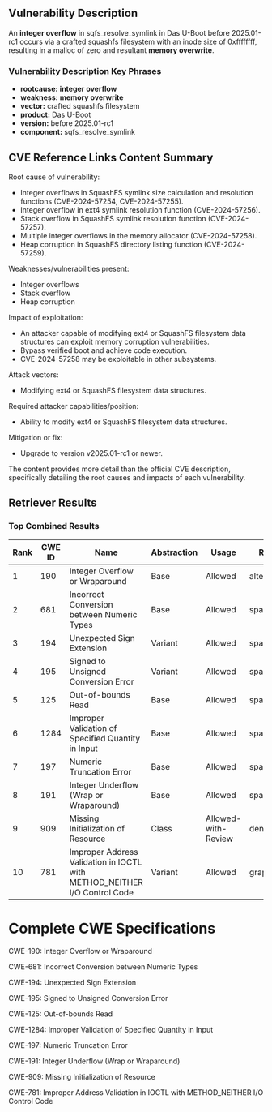 ## Vulnerability Description
An **integer overflow** in sqfs_resolve_symlink in Das U-Boot before 2025.01-rc1 occurs via a crafted squashfs filesystem with an inode size of 0xffffffff, resulting in a malloc of zero and resultant **memory overwrite**.

### Vulnerability Description Key Phrases
- **rootcause:** **integer overflow**
- **weakness:** **memory overwrite**
- **vector:** crafted squashfs filesystem
- **product:** Das U-Boot
- **version:** before 2025.01-rc1
- **component:** sqfs_resolve_symlink

## CVE Reference Links Content Summary
Root cause of vulnerability:
- Integer overflows in SquashFS symlink size calculation and resolution functions (CVE-2024-57254, CVE-2024-57255).
- Integer overflow in ext4 symlink resolution function (CVE-2024-57256).
- Stack overflow in SquashFS symlink resolution function (CVE-2024-57257).
- Multiple integer overflows in the memory allocator (CVE-2024-57258).
- Heap corruption in SquashFS directory listing function (CVE-2024-57259).

Weaknesses/vulnerabilities present:
- Integer overflows
- Stack overflow
- Heap corruption

Impact of exploitation:
- An attacker capable of modifying ext4 or SquashFS filesystem data structures can exploit memory corruption vulnerabilities.
- Bypass verified boot and achieve code execution.
- CVE-2024-57258 may be exploitable in other subsystems.

Attack vectors:
- Modifying ext4 or SquashFS filesystem data structures.

Required attacker capabilities/position:
- Ability to modify ext4 or SquashFS filesystem data structures.

Mitigation or fix:
- Upgrade to version v2025.01-rc1 or newer.

The content provides more detail than the official CVE description, specifically detailing the root causes and impacts of each vulnerability.

## Retriever Results

### Top Combined Results

| Rank | CWE ID | Name | Abstraction | Usage  | Retrievers | Individual Scores |
|------|--------|------|-------------|-------|------------|-------------------|
| 1 | 190 | Integer Overflow or Wraparound | Base | Allowed | alternate_terms | 0.800 |
| 2 | 681 | Incorrect Conversion between Numeric Types | Base | Allowed | sparse | 0.223 |
| 3 | 194 | Unexpected Sign Extension | Variant | Allowed | sparse | 0.223 |
| 4 | 195 | Signed to Unsigned Conversion Error | Variant | Allowed | sparse | 0.222 |
| 5 | 125 | Out-of-bounds Read | Base | Allowed | sparse | 0.213 |
| 6 | 1284 | Improper Validation of Specified Quantity in Input | Base | Allowed | sparse | 0.211 |
| 7 | 197 | Numeric Truncation Error | Base | Allowed | sparse | 0.210 |
| 8 | 191 | Integer Underflow (Wrap or Wraparound) | Base | Allowed | sparse | 0.207 |
| 9 | 909 | Missing Initialization of Resource | Class | Allowed-with-Review | dense | 0.599 |
| 10 | 781 | Improper Address Validation in IOCTL with METHOD_NEITHER I/O Control Code | Variant | Allowed | graph | 0.002 |



# Complete CWE Specifications

CWE-190: Integer Overflow or Wraparound

CWE-681: Incorrect Conversion between Numeric Types

CWE-194: Unexpected Sign Extension

CWE-195: Signed to Unsigned Conversion Error

CWE-125: Out-of-bounds Read

CWE-1284: Improper Validation of Specified Quantity in Input

CWE-197: Numeric Truncation Error

CWE-191: Integer Underflow (Wrap or Wraparound)

CWE-909: Missing Initialization of Resource

CWE-781: Improper Address Validation in IOCTL with METHOD_NEITHER I/O Control Code